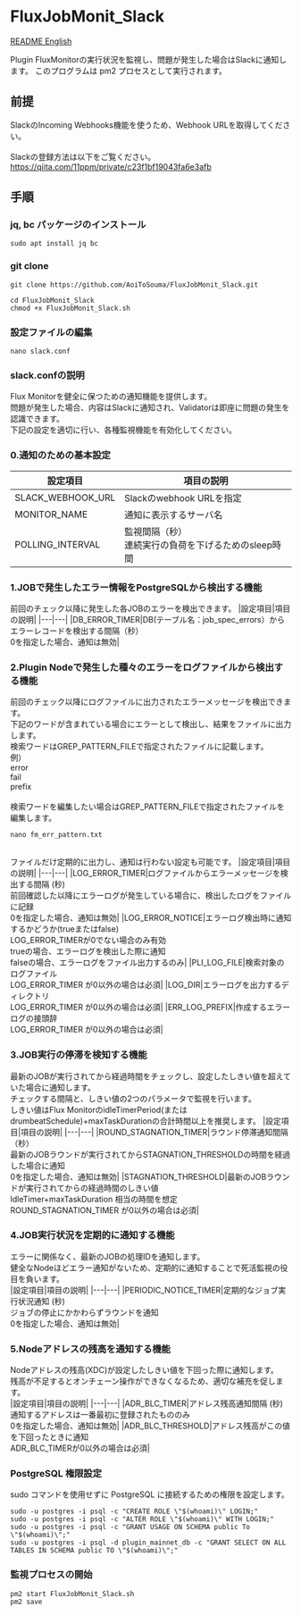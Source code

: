 # FluxJobMonit_Slack
[README English](https://github.com/AoiToSouma/FluxJobMonit_Slack/blob/main/README.md)

Plugin FluxMonitorの実行状況を監視し、問題が発生した場合はSlackに通知します。
このプログラムは pm2 プロセスとして実行されます。

## 前提
SlackのIncoming Webhooks機能を使うため、Webhook URLを取得してください。<br><br>
Slackの登録方法は以下をご覧ください。<br>
https://qiita.com/11ppm/private/c23f1bf19043fa6e3afb

## 手順
### jq, bc パッケージのインストール
```
sudo apt install jq bc
```
### git clone
```
git clone https://github.com/AoiToSouma/FluxJobMonit_Slack.git
```
```
cd FluxJobMonit_Slack
chmod +x FluxJobMonit_Slack.sh
```
### 設定ファイルの編集
```
nano slack.conf
```
### slack.confの説明
Flux Monitorを健全に保つための通知機能を提供します。<br>
問題が発生した場合、内容はSlackに通知され、Validatorは即座に問題の発生を認識できます。<br>
下記の設定を適切に行い、各種監視機能を有効化してください。
### 0.通知のための基本設定
|設定項目|項目の説明|
|---|---|
|SLACK_WEBHOOK_URL|Slackのwebhook URLを指定|
|MONITOR_NAME|通知に表示するサーバ名|
|POLLING_INTERVAL|監視間隔（秒）<br>連続実行の負荷を下げるためのsleep時間|

### 1.JOBで発生したエラー情報をPostgreSQLから検出する機能
前回のチェック以降に発生した各JOBのエラーを検出できます。
|設定項目|項目の説明|
|---|---|
|DB_ERROR_TIMER|DB(テーブル名：job_spec_errors）からエラーレコードを検出する間隔（秒）<br>0を指定した場合、通知は無効|

### 2.Plugin Nodeで発生した種々のエラーをログファイルから検出する機能
前回のチェック以降にログファイルに出力されたエラーメッセージを検出できます。<br>
下記のワードが含まれている場合にエラーとして検出し、結果をファイルに出力します。<br>
検索ワードはGREP_PATTERN_FILEで指定されたファイルに記載します。<br>
例）<br>
    error<br>
    fail<br>
    prefix<br>
<br>
検索ワードを編集したい場合はGREP_PATTERN_FILEで指定されたファイルを編集します。
```
nano fm_err_pattern.txt
```
<br>
ファイルだけ定期的に出力し、通知は行わない設定も可能です。
|設定項目|項目の説明|
|---|---|
|LOG_ERROR_TIMER|ログファイルからエラーメッセージを検出する間隔 (秒)<br>前回確認した以降にエラーログが発生している場合に、検出したログをファイルに記録<br>0を指定した場合、通知は無効|
|LOG_ERROR_NOTICE|エラーログ検出時に通知するかどうか(trueまたはfalse)<br>LOG_ERROR_TIMERが0でない場合のみ有効<br>trueの場合、エラーログを検出した際に通知<br>falseの場合、エラーログをファイル出力するのみ|
|PLI_LOG_FILE|検索対象のログファイル<br>LOG_ERROR_TIMER が0以外の場合は必須|
|LOG_DIR|エラーログを出力するディレクトリ<br>LOG_ERROR_TIMER が0以外の場合は必須|
|ERR_LOG_PREFIX|作成するエラー ログの接頭辞<br>LOG_ERROR_TIMER が0以外の場合は必須|

### 3.JOB実行の停滞を検知する機能
最新のJOBが実行されてから経過時間をチェックし、設定したしきい値を超えていた場合に通知します。<br>
チェックする間隔と、しきい値の2つのパラメータで監視を行います。<br>
しきい値はFlux MonitorのidleTimerPeriod(またはdrumbeatSchedule)+maxTaskDurationの合計時間以上を推奨します。
|設定項目|項目の説明|
|---|---|
|ROUND_STAGNATION_TIMER|ラウンド停滞通知間隔（秒）<br>最新のJOBラウンドが実行されてからSTAGNATION_THRESHOLDの時間を経過した場合に通知<br>0を指定した場合、通知は無効|
|STAGNATION_THRESHOLD|最新のJOBラウンドが実行されてからの経過時間のしきい値<br>IdleTimer+maxTaskDuration 相当の時間を想定<br>ROUND_STAGNATION_TIMER が0以外の場合は必須|

### 4.JOB実行状況を定期的に通知する機能
エラーに関係なく、最新のJOBの処理IDを通知します。<br>
健全なNodeほどエラー通知がないため、定期的に通知することで死活監視の役目を負います。<br>
|設定項目|項目の説明|
|---|---|
|PERIODIC_NOTICE_TIMER|定期的なジョブ実行状況通知 (秒)<br>ジョブの停止にかかわらずラウンドを通知<br>0を指定した場合、通知は無効|

### 5.Nodeアドレスの残高を通知する機能
Nodeアドレスの残高(XDC)が設定したしきい値を下回った際に通知します。<br>
残高が不足するとオンチェーン操作ができなくなるため、適切な補充を促します。<br>
|設定項目|項目の説明|
|---|---|
|ADR_BLC_TIMER|アドレス残高通知間隔 (秒)<br>通知するアドレスは一番最初に登録されたもののみ<br>0を指定した場合、通知は無効|
|ADR_BLC_THRESHOLD|アドレス残高がこの値を下回ったときに通知<br>ADR_BLC_TIMERが0以外の場合は必須|

### PostgreSQL 権限設定
sudo コマンドを使用せずに PostgreSQL に接続するための権限を設定します。
```
sudo -u postgres -i psql -c "CREATE ROLE \"$(whoami)\" LOGIN;"
sudo -u postgres -i psql -c "ALTER ROLE \"$(whoami)\" WITH LOGIN;"
sudo -u postgres -i psql -c "GRANT USAGE ON SCHEMA public To \"$(whoami)\";"
sudo -u postgres -i psql -d plugin_mainnet_db -c "GRANT SELECT ON ALL TABLES IN SCHEMA public TO \"$(whoami)\";"
```

### 監視プロセスの開始
```
pm2 start FluxJobMonit_Slack.sh
pm2 save
```
